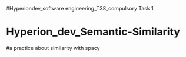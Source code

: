 #Hyperiondev_software engineering_T38_compulsory Task 1
# Hyperion_dev_Semantic-Similarity


#a practice about similarity with spacy
